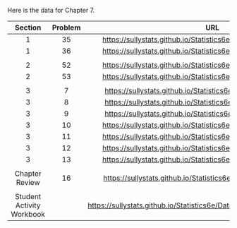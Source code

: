 Here is the data for Chapter 7. 

|Section|Problem|URL|
|:---:|:---:|:---:|
|1|35|<a>https://sullystats.github.io/Statistics6e/Data/Chapter7/7_1_35.csv</a><br/>|
|1|36|<a>https://sullystats.github.io/Statistics6e/Data/Chapter7/7_1_36.csv</a><br/>|
| | |
|2|52|<a>https://sullystats.github.io/Statistics6e/Data/Chapter7/7_2_52.csv</a><br/>|
|2|53|<a>https://sullystats.github.io/Statistics6e/Data/Chapter7/7_2_53.csv</a><br/>|
| | |
|3|7|<a>https://sullystats.github.io/Statistics6e/Data/Chapter7/7_3_7.csv</a><br/>|
|3|8|<a>https://sullystats.github.io/Statistics6e/Data/Chapter7/7_3_8.csv</a><br/>|
|3|9|<a>https://sullystats.github.io/Statistics6e/Data/Chapter7/7_3_9.csv</a><br/>|
|3|10|<a>https://sullystats.github.io/Statistics6e/Data/Chapter7/7_3_10.csv</a><br/>|
|3|11|<a>https://sullystats.github.io/Statistics6e/Data/Chapter7/7_3_11.csv</a><br/>|
|3|12|<a>https://sullystats.github.io/Statistics6e/Data/Chapter7/7_3_12.csv</a><br/>|
|3|13|<a>https://sullystats.github.io/Statistics6e/Data/Chapter7/7_3_13.csv</a><br/>|
| | |
|Chapter Review|16|<a>https://sullystats.github.io/Statistics6e/Data/Chapter7/7_r_16.csv</a><br/>|
| | |
|Student Activity Workbook| |<a>https://sullystats.github.io/Statistics6e/Data/Chapter7/HomeRun_2017.csv</a><br/>|
